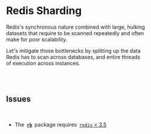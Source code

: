 
# Redis Sharding

Redis's synchronous nature combined with large, hulking <br>
datasets that require to be scanned repeatedly and often <br>
make for poor scalability.

Let's mitigate those bottlenecks by splitting up the data <br>
Redis has to scan across databases, and entire threads <br>
of execution across instances.

<br>
<br>

## Issues

<br>

-   The  **[`rb`]**  package requires  [`redis` < 3.5][3.5]

<br>


<!----------------------------------------------------------------------------->

[`rb`]: https://github.com/getsentry/rb
[3.5]: https://github.com/getsentry/rb/blob/6f96a68dca2d77e9ac1d8bdd7a21e2575af65a20/setup.py#L15
